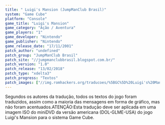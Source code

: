 ```yaml
---
title: " Luigi's Mansion (JumpManClub Brasil)"
system: "Game Cube"
platform: "Console"
game_title: "Luigi's Mansion"
game_category: "Ação / Aventura"
game_players: "1"
game_developer: "Nintendo"
game_publisher: "Nintendo"
game_release_date: "17/11/2001"
patch_author: "undefined"
patch_group: "JumpManClub Brasil"
patch_site: "//jumpmanclubbrasil.blogspot.com.br/"
patch_version: "1.0"
patch_release: "13/02/2018"
patch_type: "xdelta3"
patch_progress: "Textos"
patch_images: ["//img.romhackers.org/traducoes/%5BGC%5D%20Luigi's%20Mansion%20-%20JumpManClub%20Brasil%20-%201.jpg","//img.romhackers.org/traducoes/%5BGC%5D%20Luigi's%20Mansion%20-%20JumpManClub%20Brasil%20-%202.jpg","//img.romhackers.org/traducoes/%5BGC%5D%20Luigi's%20Mansion%20-%20JumpManClub%20Brasil%20-%203.jpg"]
---
```

Segundos os autores da tradução, todos os textos do jogo foram traduzidos, assim como a maioria das mensagens em forma de gráfico, mas não foram acentuados.ATENÇÃO:Esta tradução deve ser aplicada em uma imagem ISO do miniDVD da versão americana (DOL-GLME-USA) do jogo Luigi's Mansion para o sistema Game Cube.
